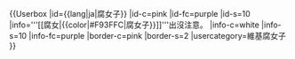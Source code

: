 {{Userbox
|id={{lang|ja|腐女子}}
|id-c=pink
|id-fc=purple
|id-s=10
|info='''[[腐女|{{color|#F93FFC|腐女子}}]]'''出沒注意。
|info-c=white
|info-s=10
|info-fc=purple
|border-c=pink
|border-s=2
|usercategory=維基腐女子
}}